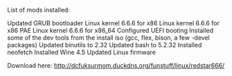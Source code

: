 List of mods installed:

Updated GRUB bootloader
Linux kernel 6.6.6 for x86
Linux kernel 6.6.6 for x86 PAE
Linux kernel 6.6.6 for x86_64
Configured UEFI booting
Installed some of the dev tools from the install iso (gcc, flex, bison, a few -devel packages)
Updated binutils to 2.32
Updated bash to 5.2.32
Installed neofetch
Installed Wine 4.5
Updated Linux firmware

Download here: http://dcfuksurmom.duckdns.org/funstuff/linux/redstar666/
